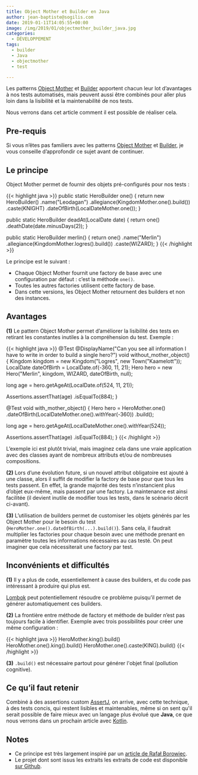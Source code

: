 ```yaml
---
title: Object Mother et Builder en Java
author: jean-baptiste@sogilis.com
date: 2019-01-11T14:05:55+00:00
image: /img/2019/01/objectmother_builder_java.jpg
categories:
  - DÉVELOPPEMENT
tags:
  - builder
  - Java
  - objectmother
  - test

---
```

Les patterns [Object Mother][1] et [Builder][2] apportent chacun leur lot d’avantages à nos tests automatisés, mais peuvent aussi être combinés pour aller plus loin dans la lisibilité et la maintenabilité de nos tests.

Nous verrons dans cet article comment il est possible de réaliser cela.

## Pre-requis

Si vous n’êtes pas familiers avec les patterns [Object Mother][1] et [Builder][2], je vous conseille d’approfondir ce sujet avant de continuer.

## Le principe

Object Mother permet de fournir des objets pré-configurés pour nos tests :

{{< highlight java >}}
public static HeroBuilder one() {
   return new HeroBuilder()
       .name("Leodagan")
       .allegiance(KingdomMother.one().build())
       .caste(KNIGHT)
       .dateOfBirth(LocalDateMother.one());
}

public static HeroBuilder deadAt(LocalDate date) {
   return one()
       .deathDate(date.minusDays(2));
}

public static HeroBuilder merlin() {
   return one()
       .name("Merlin")
       .allegiance(KingdomMother.logres().build())
       .caste(WIZARD);
}
{{< /highlight >}}

Le principe est le suivant :

* Chaque Object Mother fournit une factory de base avec une configuration par défaut : c’est la méthode `one()`.
* Toutes les autres factories utilisent cette factory de base.
* Dans cette versions, les Object Mother retournent des builders et non des instances.

## Avantages

**(1)** Le pattern Object Mother permet d’améliorer la lisibilité des tests en retirant les constantes inutiles à la compréhension du test. Exemple :

{{< highlight java >}}
@Test
@DisplayName("Can you see all information I have to write in order to build a single hero?")
void without_mother_object() {
   Kingdom kingdom = new Kingdom("Logres", new Town("Kaamelott"));
   LocalDate dateOfBirth = LocalDate.of(-360, 11, 21);
   Hero hero = new Hero("Merlin", kingdom, WIZARD, dateOfBirth, null);

   long age = hero.getAgeAt(LocalDate.of(524, 11, 21));

   Assertions.assertThat(age)
       .isEqualTo(884);
}

@Test
void with_mother_object() {
   Hero hero = HeroMother.one()
       .dateOfBirth(LocalDateMother.one().withYear(-360))
       .build();

   long age = hero.getAgeAt(LocalDateMother.one().withYear(524));

   Assertions.assertThat(age)
       .isEqualTo(884);
}
{{< /highlight >}}

L’exemple ici est plutôt trivial, mais imaginez cela dans une vraie application avec des classes ayant de nombreux attributs et/ou de nombreuses compositions.


**(2)** Lors d’une évolution future, si un nouvel attribut obligatoire est ajouté à une classe, alors il suffit de modifier la factory de base pour que tous les tests passent. En effet, la grande majorité des tests n’instancient plus d’objet eux-même, mais passent par une factory. La maintenance est ainsi facilitée (il devient inutile de modifier tous les tests, dans le scénario décrit ci-avant).


**(3)** L’utilisation de builders permet de customiser les objets générés par les Object Mother pour le besoin du test (`HeroMother.one().dateOfBirth(...).build()`). Sans cela, il faudrait multiplier les factories pour chaque besoin avec une méthode prenant en paramètre toutes les informations nécessaires au cas testé. On peut imaginer que cela nécessiterait une factory par test.

## Inconvénients et difficultés

**(1)** Il y a plus de code, essentiellement à cause des builders, et du code pas intéressant à produire qui plus est.

[Lombok][3] peut potentiellement résoudre ce problème puisqu’il permet de générer automatiquement ces builders.


**(2)** La frontière entre méthode de factory et méthode de builder n’est pas toujours facile à identifier. Exemple avec trois possibilités pour créer une même configuration :

{{< highlight java >}}
HeroMother.king().build()
HeroMother.one().king().build()
HeroMother.one().caste(KING).build()
{{< /highlight >}}

**(3)** `.build()` est nécessaire partout pour générer l'objet final (pollution cognitive).


## Ce qu’il faut retenir

Combiné à des assertions custom [AssertJ][4], on arrive, avec cette technique, à des tests concis, qui restent lisibles et maintenables, même si on sent qu'il serait possible de faire mieux avec un langage plus évolué que **Java**, ce que nous verrons dans un prochain article avec [Kotlin][5].

## Notes

* Ce principe est très largement inspiré par un [article de Rafał Borowiec][6].
* Le projet dont sont issus les extraits les extraits de code est disponible [sur Github][7].

[1]: https://martinfowler.com/bliki/ObjectMother.html
[2]: https://en.wikipedia.org/wiki/Builder_pattern
[3]: https://projectlombok.org/
[4]: http://joel-costigliola.github.io/assertj/
[5]: http://kotlinlang.org/
[6]: http://blog.codeleak.pl/2014/06/test-data-builders-and-object-mother.html
[7]: https://github.com/sogilis/motherobject-builder-java-example
